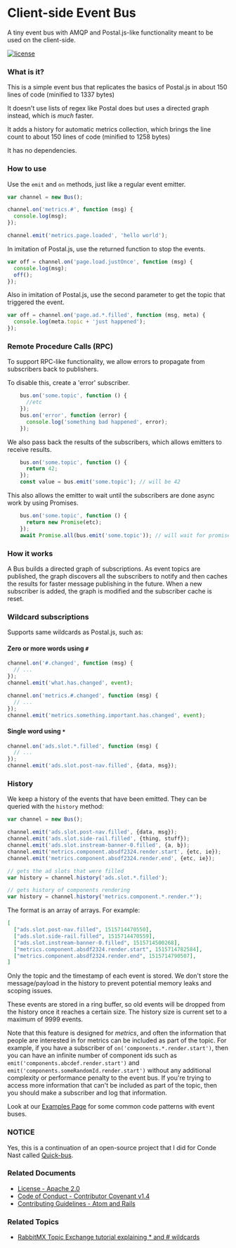 # Client-side Event Bus

A tiny event bus with AMQP and Postal.js-like functionality meant to be used on the client-side.

[![license](https://img.shields.io/badge/license-Apache%202.0-blue.svg?style=flat)](LICENSE)

### What is it?

This is a simple event bus that replicates the basics of Postal.js in about 150 lines of code (minified to 1337 bytes)

It doesn't use lists of regex like Postal does but uses a directed graph instead, which is _much_ faster.

It adds a history for automatic metrics collection, which brings the line count to about 150 lines of code (minified to 1258 bytes)

It has no dependencies.

### How to use

Use the `emit` and `on` methods, just like a regular event emitter.

```js
var channel = new Bus();

channel.on('metrics.#', function (msg) {
  console.log(msg);
});

channel.emit('metrics.page.loaded', 'hello world');
```

In imitation of Postal.js, use the returned function to stop the events.

```js
var off = channel.on('page.load.justOnce', function (msg) {
  console.log(msg);
  off();
});
```

Also in imitation of Postal.js, use the second parameter to get the topic that triggered the event.

```js
var off = channel.on('page.ad.*.filled', function (msg, meta) {
  console.log(meta.topic + 'just happened');
});
```

### Remote Procedure Calls (RPC)

To support RPC-like functionality, we allow errors to propagate from subscribers back to publishers.

To disable this, create a 'error' subscriber.

```js 
    bus.on('some.topic', function () {
      //etc
    });
    bus.on('error', function (error) {
      console.log('something bad happened', error);
    });
```

We also pass back the results of the subscribers, which allows emitters to receive results.

```js 
    bus.on('some.topic', function () {
      return 42;
    });
    const value = bus.emit('some.topic'); // will be 42
```

This also allows the emitter to wait until the subscribers are done async work by using Promises.

```js 
    bus.on('some.topic', function () {
      return new Promise(etc);
    });
    await Promise.all(bus.emit('some.topic')); // will wait for promises to finish
```


### How it works

A Bus builds a directed graph of subscriptions.  As event topics are published, the graph discovers all the subscribers to notify and then caches the results for faster message publishing in the future.  When a new subscriber is added, the graph is modified and the subscriber cache is reset.

### Wildcard subscriptions

Supports same wildcards as Postal.js, such as:

#### Zero or more words using `#`

```js
channel.on('#.changed', function (msg) {
  // ...
});
channel.emit('what.has.changed', event);
```

```js
channel.on('metrics.#.changed', function (msg) {
  // ...
});
channel.emit('metrics.something.important.has.changed', event);
```

#### Single word using `*`

```js
channel.on('ads.slot.*.filled', function (msg) {
  // ...
});
channel.emit('ads.slot.post-nav.filled', {data, msg});
```

### History

We keep a history of the events that have been emitted.  They can be queried with the `history` method:

```js
var channel = new Bus();

channel.emit('ads.slot.post-nav.filled', {data, msg});
channel.emit('ads.slot.side-rail.filled', {thing, stuff});
channel.emit('ads.slot.instream-banner-0.filled', {a, b});
channel.emit('metrics.component.absdf2324.render.start', {etc, ie});
channel.emit('metrics.component.absdf2324.render.end', {etc, ie});

// gets the ad slots that were filled
var history = channel.history('ads.slot.*.filled');

// gets history of components rendering
var history = channel.history('metrics.component.*.render.*');
```

The format is an array of arrays.  For example:
```json
[
  ["ads.slot.post-nav.filled", 1515714470550],
  ["ads.slot.side-rail.filled", 1515714470559],
  ["ads.slot.instream-banner-0.filled", 1515714500268],
  ["metrics.component.absdf2324.render.start", 1515714782584],
  ["metrics.component.absdf2324.render.end", 1515714790507],
]
```

Only the topic and the timestamp of each event is stored.  We don't store the message/payload in the history to prevent potential memory leaks and scoping issues.

These events are stored in a ring buffer, so old events will be dropped from the history once it reaches a certain size.  The history size is current set to a maximum of 9999 events.

Note that this feature is designed for _metrics_, and often the information that people are interested in for metrics can be included as part of the topic.  For example, if you have a subscriber of `on('components.*.render.start')`, then you can have an infinite number of component ids such as `emit('components.abcdef.render.start')` and `emit('components.someRandomId.render.start')` without any additional complexity or performance penalty to the event bus.  If you're trying to access more information that can't be included as part of the topic, then you should make a subscriber and log that information.

Look at our [Examples Page](https://github.com/CondeNast/quick-bus/blob/master/EXAMPLES.md) for some common code patterns with event buses.

### NOTICE

Yes, this is a continuation of an open-source project that I did for Conde Nast called [Quick-bus](https://github.com/CondeNast/quick-bus).

### Related Documents

- [License - Apache 2.0](https://github.com/CondeNast/quick-bus/blob/master/LICENSE.md)
- [Code of Conduct - Contributor Covenant v1.4](https://github.com/CondeNast/quick-bus/blob/master/CODE_OF_CONDUCT.md)
- [Contributing Guidelines - Atom and Rails](https://github.com/CondeNast/quick-bus/blob/master/CONTRIBUTING.md)

### Related Topics

- [RabbitMX Topic Exchange tutorial explaining * and # wildcards](https://www.rabbitmq.com/tutorials/tutorial-five-javascript.html)

